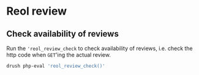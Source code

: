 # Reol review

## Check availability of reviews

Run the `'reol_review_check` to check availability of reviews, i.e. check the
http code when `GET`'ing the actual review.

```sh
drush php-eval 'reol_review_check()'
```
